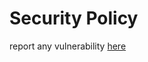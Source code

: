 # Security Policy

report any vulnerability [here](https://github.com/jmau111/jekyll-tailwindcss/security/advisories)
